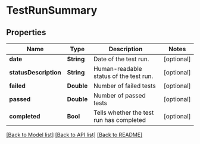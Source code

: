 # TestRunSummary

## Properties
Name | Type | Description | Notes
------------ | ------------- | ------------- | -------------
**date** | **String** | Date of the test run. | [optional] 
**statusDescription** | **String** | Human-readable status of the test run. | [optional] 
**failed** | **Double** | Number of failed tests | [optional] 
**passed** | **Double** | Number of passed tests | [optional] 
**completed** | **Bool** | Tells whether the test run has completed | [optional] 

[[Back to Model list]](../README.md#documentation-for-models) [[Back to API list]](../README.md#documentation-for-api-endpoints) [[Back to README]](../README.md)


